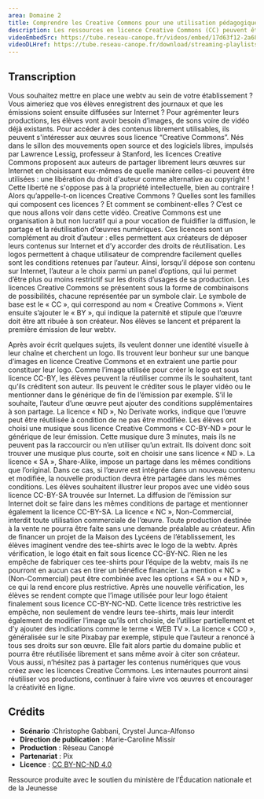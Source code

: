 ```yaml
---
area: Domaine 2
title: Comprendre les Creative Commons pour une utilisation pédagogique
description: Les ressources en licence Creative Commons (CC) peuvent être des ressources précieuses lors de la création d'un support pédagogique. Voici comment s'y retrouver entre les différents types de licences CC.
videoEmbedSrc: https://tube.reseau-canope.fr/videos/embed/17d63f12-2a68-4110-8943-dba74582befd
videoDLHref: https://tube.reseau-canope.fr/download/streaming-playlists/hls/videos/17d63f12-2a68-4110-8943-dba74582befd-1080-fragmented.mp4
---
```


## Transcription

Vous souhaitez mettre en place une webtv au sein de votre établissement ?
Vous aimeriez que vos élèves enregistrent des journaux et que les émissions soient ensuite diffusées sur Internet ?
Pour agrémenter leurs productions, les élèves vont avoir besoin d’images, de sons voire de vidéo déjà existants.
Pour accéder à des contenus librement utilisables, ils peuvent s'intéresser aux œuvres sous licence “Creative Commons”.
Nés dans le sillon des mouvements open source et des logiciels libres, impulsés par Lawrence Lessig, professeur à Stanford,
les licences Creative Commons proposent aux auteurs de partager librement leurs œuvres sur Internet en choisissant eux-mêmes de quelle manière celles-ci peuvent être utilisées : une libération du droit d'auteur comme alternative au copyright !
Cette liberté ne s'oppose pas à la propriété intellectuelle, bien au contraire !
Alors qu’appelle-t-on licences Creative Commons ?
Quelles sont les familles qui composent ces licences ?
Et comment se combinent-elles ?
C’est ce que nous allons voir dans cette vidéo.
Creative Commons est une organisation à but non lucratif qui a pour vocation de fluidifier la diffusion, le partage et la réutilisation d’œuvres numériques.
Ces licences sont un complément au droit d’auteur : elles permettent aux créateurs de déposer leurs contenus sur Internet et d’y accorder des droits de réutilisation.
Les logos permettent à chaque utilisateur de comprendre facilement quelles sont les conditions retenues par l’auteur.
Ainsi, lorsqu’il dépose son contenu sur Internet, l’auteur a le choix parmi un panel d’options, qui lui permet d’être plus ou moins restrictif sur les droits d’usages de sa production.
Les licences Creative Commons se présentent sous la forme de combinaisons de possibilités, chacune représentée par un symbole clair.
Le symbole de base est le « CC », qui correspond au nom « Creative Commons ».
Vient ensuite s’ajouter le « BY », qui indique la paternité et stipule que l’œuvre doit être att ribuée à son créateur.
Nos élèves se lancent et préparent la première émission de leur webtv.

Après avoir écrit quelques sujets, ils veulent donner une identité visuelle à leur chaîne et cherchent un logo.
Ils trouvent leur bonheur sur une banque d’images en licence Creative Commons et en extraient une partie pour constituer leur logo.
Comme l’image utilisée pour créer le logo est sous licence CC-BY, les élèves peuvent la réutiliser comme ils le souhaitent, tant qu’ils créditent son auteur.
Ils peuvent le créditer sous le player vidéo ou le mentionner dans le générique de fin de l’émission par exemple.
S’il le souhaite, l’auteur d’une œuvre peut ajouter des conditions supplémentaires à son partage.
La licence « ND », No Derivate works, indique que l’œuvre peut être réutilisée à condition de ne pas  être modifiée.
Les élèves ont choisi une musique sous licence Creative Commons « CC-BY-ND » pour le générique de leur émission.
Cette musique dure 3 minutes, mais ils ne peuvent pas la raccourcir ou n’en utiliser qu’un extrait.
Ils doivent donc soit trouver une musique plus courte, soit en choisir une sans licence « ND ».
La licence « SA », Share-Alike, impose un partage dans les mêmes conditions que l’original.
Dans ce cas, si l’œuvre est intégrée dans un nouveau contenu et modifiée, la nouvelle production devra être partagée dans les mêmes conditions.
Les élèves souhaitent illustrer leur propos avec une vidéo sous licence CC-BY-SA trouvée sur Internet.
La diffusion de l’émission sur Internet doit se faire dans les mêmes conditions de partage et mentionner également la licence CC-BY-SA.
La licence « NC », Non-Commercial, interdit toute utilisation commerciale de l’œuvre. Toute production destinée à la vente ne pourra être faite sans une demande préalable au créateur.
Afin de financer un projet de la Maison des Lycéens de l’établissement, les élèves imaginent vendre des tee-shirts avec le logo de la webtv.
Après vérification, le logo était en fait sous licence CC-BY-NC.
Rien ne les empêche de fabriquer ces tee-shirts pour l’équipe de la webtv, mais ils ne pourront en aucun cas en tirer un bénéfice financier.
La mention « NC » (Non-Commercial) peut être combinée avec les options « SA » ou « ND », ce qui la rend encore plus restrictive.
Après une nouvelle vérification, les élèves se rendent compte que l’image utilisée pour leur logo étaient finalement sous licence CC-BY-NC-ND.
Cette licence très restrictive les empêche, non seulement de vendre leurs tee-shirts, mais leur interdit également de modifier l’image qu’ils ont choisie, de l’utiliser partiellement et d’y ajouter des indications comme le terme « WEB TV ».
La licence « CC0 », généralisée sur le site Pixabay par exemple, stipule que l’auteur a renoncé à tous ses droits sur son œuvre.
Elle fait alors partie du domaine public et pourra être réutilisée librement et sans même avoir à citer son créateur. Vous aussi, n’hésitez pas à partager les contenus numériques que vous créez avec les licences Creative Commons.
Les internautes pourront ainsi réutiliser vos productions, continuer à faire vivre vos œuvres et encourager la créativité en ligne.

## Crédits

- **Scénario** :Christophe Gabbani, Crystel Junca-Alfonso
- **Direction de publication** : Marie-Caroline Missir
- **Production** : Réseau Canopé
- **Partenariat** : Pix
- **Licence** : [CC BY-NC-ND 4.0](https://creativecommons.org/licenses/by-nc-nd/4.0/deed.fr)

Ressource produite avec le soutien du ministère de l’Éducation nationale et de la Jeunesse
